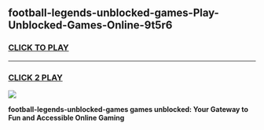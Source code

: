 
## football-legends-unblocked-games-Play-Unblocked-Games-Online-9t5r6
<h3>
<a href="https://premium76.site?title=football-legends-unblocked-games&ref=24A">CLICK TO PLAY</a></h3>
<hr>

<h3>
<a href="https://premium76.site?title=football-legends-unblocked-games&ref=24A">CLICK 2 PLAY</a>
  
</h3>

<a href="https://premium76.site?title=football-legends-unblocked-games&ref=24A"><img src="https://clearcache.store/games.png"></a>


**football-legends-unblocked-games games unblocked: Your Gateway to Fun and Accessible Online Gaming**
